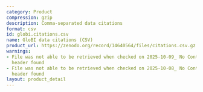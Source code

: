 ```yaml
---
category: Product
compression: gzip
description: Comma-separated data citations
format: csv
id: globi.citations.csv
name: GloBI data citations (CSV)
product_url: https://zenodo.org/record/14640564/files/citations.csv.gz
warnings:
- File was not able to be retrieved when checked on 2025-10-09_ No Content-Length
  header found
- File was not able to be retrieved when checked on 2025-10-08_ No Content-Length
  header found
layout: product_detail
---
```

